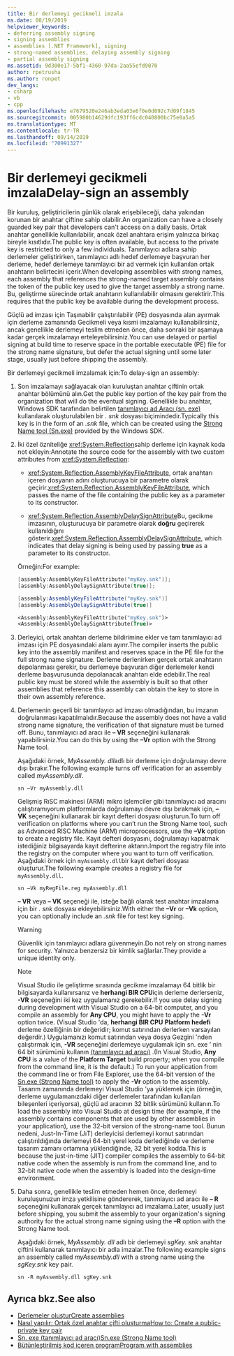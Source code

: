 ```yaml
---
title: Bir derlemeyi gecikmeli imzala
ms.date: 08/19/2019
helpviewer_keywords:
- deferring assembly signing
- signing assemblies
- assemblies [.NET Framework], signing
- strong-named assemblies, delaying assembly signing
- partial assembly signing
ms.assetid: 9d300e17-5bf1-4360-97da-2aa55efd9070
author: rpetrusha
ms.author: ronpet
dev_langs:
- csharp
- vb
- cpp
ms.openlocfilehash: e7679520e246ab3eda03e6f0e0d092c7d09f1845
ms.sourcegitcommit: 005980b14629dfc193ff6cdc040800bc75e0a5a5
ms.translationtype: MT
ms.contentlocale: tr-TR
ms.lasthandoff: 09/14/2019
ms.locfileid: "70991327"
---
```

# <a name="delay-sign-an-assembly"></a><span data-ttu-id="4a5ae-102">Bir derlemeyi gecikmeli imzala</span><span class="sxs-lookup"><span data-stu-id="4a5ae-102">Delay-sign an assembly</span></span>

<span data-ttu-id="4a5ae-103">Bir kuruluş, geliştiricilerin günlük olarak erişebileceği, daha yakından korunan bir anahtar çiftine sahip olabilir.</span><span class="sxs-lookup"><span data-stu-id="4a5ae-103">An organization can have a closely guarded key pair that developers can't access on a daily basis.</span></span> <span data-ttu-id="4a5ae-104">Ortak anahtar genellikle kullanılabilir, ancak özel anahtara erişim yalnızca birkaç bireyle kısıtlıdır.</span><span class="sxs-lookup"><span data-stu-id="4a5ae-104">The public key is often available, but access to the private key is restricted to only a few individuals.</span></span> <span data-ttu-id="4a5ae-105">Tanımlayıcı adlara sahip derlemeler geliştirirken, tanımlayıcı adlı hedef derlemeye başvuran her derleme, hedef derlemeye tanımlayıcı bir ad vermek için kullanılan ortak anahtarın belirtecini içerir.</span><span class="sxs-lookup"><span data-stu-id="4a5ae-105">When developing assemblies with strong names, each assembly that references the strong-named target assembly contains the token of the public key used to give the target assembly a strong name.</span></span> <span data-ttu-id="4a5ae-106">Bu, geliştirme sürecinde ortak anahtarın kullanılabilir olmasını gerektirir.</span><span class="sxs-lookup"><span data-stu-id="4a5ae-106">This requires that the public key be available during the development process.</span></span>

<span data-ttu-id="4a5ae-107">Güçlü ad imzası için Taşınabilir çalıştırılabilir (PE) dosyasında alan ayırmak için derleme zamanında Gecikmeli veya kısmi imzalamayı kullanabilirsiniz, ancak genellikle derlemeyi teslim etmeden önce, daha sonraki bir aşamaya kadar gerçek imzalamayı erteleyebilirsiniz.</span><span class="sxs-lookup"><span data-stu-id="4a5ae-107">You can use delayed or partial signing at build time to reserve space in the portable executable (PE) file for the strong name signature, but defer the actual signing until some later stage, usually just before shipping the assembly.</span></span>

<span data-ttu-id="4a5ae-108">Bir derlemeyi gecikmeli imzalamak için:</span><span class="sxs-lookup"><span data-stu-id="4a5ae-108">To delay-sign an assembly:</span></span>

1. <span data-ttu-id="4a5ae-109">Son imzalamayı sağlayacak olan kuruluştan anahtar çiftinin ortak anahtar bölümünü alın.</span><span class="sxs-lookup"><span data-stu-id="4a5ae-109">Get the public key portion of the key pair from the organization that will do the eventual signing.</span></span> <span data-ttu-id="4a5ae-110">Genellikle bu anahtar, Windows SDK tarafından belirtilen [tanımlayıcı ad Aracı (sn. exe)](../../framework/tools/sn-exe-strong-name-tool.md) kullanılarak oluşturulabilen bir *. snk* dosyası biçimindedir.</span><span class="sxs-lookup"><span data-stu-id="4a5ae-110">Typically this key is in the form of an *.snk* file, which can be created using the [Strong Name tool (Sn.exe)](../../framework/tools/sn-exe-strong-name-tool.md) provided by the Windows SDK.</span></span>

2. <span data-ttu-id="4a5ae-111">İki özel özniteliğe <xref:System.Reflection>sahip derleme için kaynak koda not ekleyin:</span><span class="sxs-lookup"><span data-stu-id="4a5ae-111">Annotate the source code for the assembly with two custom attributes from <xref:System.Reflection>:</span></span>

   - <span data-ttu-id="4a5ae-112"><xref:System.Reflection.AssemblyKeyFileAttribute>, ortak anahtarı içeren dosyanın adını oluşturucuya bir parametre olarak geçirir.</span><span class="sxs-lookup"><span data-stu-id="4a5ae-112"><xref:System.Reflection.AssemblyKeyFileAttribute>, which passes the name of the file containing the public key as a parameter to its constructor.</span></span>

   - <span data-ttu-id="4a5ae-113"><xref:System.Reflection.AssemblyDelaySignAttribute>Bu, gecikme imzasının, oluşturucuya bir parametre olarak **doğru** geçirerek kullanıldığını gösterir.</span><span class="sxs-lookup"><span data-stu-id="4a5ae-113"><xref:System.Reflection.AssemblyDelaySignAttribute>, which indicates that delay signing is being used by passing **true** as a parameter to its constructor.</span></span>

   <span data-ttu-id="4a5ae-114">Örneğin:</span><span class="sxs-lookup"><span data-stu-id="4a5ae-114">For example:</span></span>

   ```cpp
   [assembly:AssemblyKeyFileAttribute("myKey.snk")];
   [assembly:AssemblyDelaySignAttribute(true)];
   ```

   ```csharp
   [assembly:AssemblyKeyFileAttribute("myKey.snk")]
   [assembly:AssemblyDelaySignAttribute(true)]
   ```

   ```vb
   <Assembly:AssemblyKeyFileAttribute("myKey.snk")>
   <Assembly:AssemblyDelaySignAttribute(True)>
   ```

3. <span data-ttu-id="4a5ae-115">Derleyici, ortak anahtarı derleme bildirimine ekler ve tam tanımlayıcı ad imzası için PE dosyasındaki alanı ayırır.</span><span class="sxs-lookup"><span data-stu-id="4a5ae-115">The compiler inserts the public key into the assembly manifest and reserves space in the PE file for the full strong name signature.</span></span> <span data-ttu-id="4a5ae-116">Derleme derlenirken gerçek ortak anahtarın depolanması gerekir, bu derlemeye başvuran diğer derlemeler kendi derleme başvurusunda depolanacak anahtarı elde edebilir.</span><span class="sxs-lookup"><span data-stu-id="4a5ae-116">The real public key must be stored while the assembly is built so that other assemblies that reference this assembly can obtain the key to store in their own assembly reference.</span></span>

4. <span data-ttu-id="4a5ae-117">Derlemenin geçerli bir tanımlayıcı ad imzası olmadığından, bu imzanın doğrulanması kapatılmalıdır.</span><span class="sxs-lookup"><span data-stu-id="4a5ae-117">Because the assembly does not have a valid strong name signature, the verification of that signature must be turned off.</span></span> <span data-ttu-id="4a5ae-118">Bunu, tanımlayıcı ad aracı ile **– VR** seçeneğini kullanarak yapabilirsiniz.</span><span class="sxs-lookup"><span data-stu-id="4a5ae-118">You can do this by using the **–Vr** option with the Strong Name tool.</span></span>

     <span data-ttu-id="4a5ae-119">Aşağıdaki örnek, *MyAssembly. dll*adlı bir derleme için doğrulamayı devre dışı bırakır.</span><span class="sxs-lookup"><span data-stu-id="4a5ae-119">The following example turns off verification for an assembly called *myAssembly.dll*.</span></span>

   ```console
   sn –Vr myAssembly.dll
   ```

   <span data-ttu-id="4a5ae-120">Gelişmiş RıSC makinesi (ARM) mikro işlemciler gibi tanımlayıcı ad aracını çalıştıramıyorum platformlarda doğrulamayı devre dışı bırakmak için, **– VK** seçeneğini kullanarak bir kayıt defteri dosyası oluşturun.</span><span class="sxs-lookup"><span data-stu-id="4a5ae-120">To turn off verification on platforms where you can’t run the Strong Name tool, such as Advanced RISC Machine (ARM) microprocessors, use the **–Vk** option to create a registry file.</span></span> <span data-ttu-id="4a5ae-121">Kayıt defteri dosyasını, doğrulamayı kapatmak istediğiniz bilgisayarda kayıt defterine aktarın.</span><span class="sxs-lookup"><span data-stu-id="4a5ae-121">Import the registry file into the registry on the computer where you want to turn off verification.</span></span> <span data-ttu-id="4a5ae-122">Aşağıdaki örnek için `myAssembly.dll`bir kayıt defteri dosyası oluşturur.</span><span class="sxs-lookup"><span data-stu-id="4a5ae-122">The following example creates a registry file for `myAssembly.dll`.</span></span>

   ```console
   sn –Vk myRegFile.reg myAssembly.dll
   ```

   <span data-ttu-id="4a5ae-123">**– VR** veya **– VK** seçeneği ile, isteğe bağlı olarak test anahtar imzalama için bir *. snk* dosyası ekleyebilirsiniz.</span><span class="sxs-lookup"><span data-stu-id="4a5ae-123">With either the **–Vr** or **–Vk** option, you can optionally include an *.snk* file for test key signing.</span></span>

   > [!WARNING]
   > <span data-ttu-id="4a5ae-124">Güvenlik için tanımlayıcı adlara güvenmeyin.</span><span class="sxs-lookup"><span data-stu-id="4a5ae-124">Do not rely on strong names for security.</span></span> <span data-ttu-id="4a5ae-125">Yalnızca benzersiz bir kimlik sağlarlar.</span><span class="sxs-lookup"><span data-stu-id="4a5ae-125">They provide a unique identity only.</span></span>

   > [!NOTE]
   > <span data-ttu-id="4a5ae-126">Visual Studio ile geliştirme sırasında gecikme imzalamayı 64 bitlik bir bilgisayarda kullanırsanız ve **herhangi BIR CPU**için derleme derlerseniz, **-VR** seçeneğini iki kez uygulamanız gerekebilir.</span><span class="sxs-lookup"><span data-stu-id="4a5ae-126">If you use delay signing during development with Visual Studio on a 64-bit computer, and you compile an assembly for **Any CPU**, you might have to apply the **-Vr** option twice.</span></span> <span data-ttu-id="4a5ae-127">(Visual Studio 'da, **herhangi BIR CPU** **Platform hedefi** derleme özelliğinin bir değeridir; komut satırından derlerken varsayılan değerdir.) Uygulamanızı komut satırından veya dosya Gezgini 'nden çalıştırmak için, **-VR** seçeneğini derlemeye uygulamak için sn. exe ' nin 64 bit sürümünü kullanın [(tanımlayıcı ad aracı)](../../framework/tools/sn-exe-strong-name-tool.md) .</span><span class="sxs-lookup"><span data-stu-id="4a5ae-127">(In Visual Studio, **Any CPU** is a value of the **Platform Target** build property; when you compile from the command line, it is the default.) To run your application from the command line or from File Explorer, use the 64-bit version of the [Sn.exe (Strong Name tool)](../../framework/tools/sn-exe-strong-name-tool.md) to apply the **-Vr** option to the assembly.</span></span> <span data-ttu-id="4a5ae-128">Tasarım zamanında derlemeyi Visual Studio 'ya yüklemek için (örneğin, derleme uygulamanızdaki diğer derlemeler tarafından kullanılan bileşenleri içeriyorsa), güçlü ad aracının 32 bitlik sürümünü kullanın.</span><span class="sxs-lookup"><span data-stu-id="4a5ae-128">To load the assembly into Visual Studio at design time (for example, if the assembly contains components that are used by other assemblies in your application), use the 32-bit version of the strong-name tool.</span></span> <span data-ttu-id="4a5ae-129">Bunun nedeni, Just-In-Time (JıT) derleyicisi derlemeyi komut satırından çalıştırıldığında derlemeyi 64-bit yerel koda derlediğinde ve derleme tasarım zamanı ortamına yüklendiğinde, 32 bit yerel kodda.</span><span class="sxs-lookup"><span data-stu-id="4a5ae-129">This is because the just-in-time (JIT) compiler compiles the assembly to 64-bit native code when the assembly is run from the command line, and to 32-bit native code when the assembly is loaded into the design-time environment.</span></span>

5. <span data-ttu-id="4a5ae-130">Daha sonra, genellikle teslim etmeden hemen önce, derlemeyi kuruluşunuzun imza yetkilisine göndererek, tanımlayıcı ad aracı ile **– R** seçeneğini kullanarak gerçek tanımlayıcı ad imzalama.</span><span class="sxs-lookup"><span data-stu-id="4a5ae-130">Later, usually just before shipping, you submit the assembly to your organization's signing authority for the actual strong name signing using the **–R** option with the Strong Name tool.</span></span>

   <span data-ttu-id="4a5ae-131">Aşağıdaki örnek, *MyAssembly. dll* adlı bir derlemeyi *sgKey. snk* anahtar çiftini kullanarak tanımlayıcı bir adla imzalar.</span><span class="sxs-lookup"><span data-stu-id="4a5ae-131">The following example signs an assembly called *myAssembly.dll* with a strong name using the *sgKey.snk* key pair.</span></span>

   ```console
   sn -R myAssembly.dll sgKey.snk
   ```

## <a name="see-also"></a><span data-ttu-id="4a5ae-132">Ayrıca bkz.</span><span class="sxs-lookup"><span data-stu-id="4a5ae-132">See also</span></span>

- [<span data-ttu-id="4a5ae-133">Derlemeler oluştur</span><span class="sxs-lookup"><span data-stu-id="4a5ae-133">Create assemblies</span></span>](create.md)
- [<span data-ttu-id="4a5ae-134">Nasıl yapılır: Ortak özel anahtar çifti oluşturma</span><span class="sxs-lookup"><span data-stu-id="4a5ae-134">How to: Create a public-private key pair</span></span>](create-public-private-key-pair.md)
- [<span data-ttu-id="4a5ae-135">Sn. exe (tanımlayıcı ad aracı)</span><span class="sxs-lookup"><span data-stu-id="4a5ae-135">Sn.exe (Strong Name tool)</span></span>](../../framework/tools/sn-exe-strong-name-tool.md)
- [<span data-ttu-id="4a5ae-136">Bütünleştirilmiş kod içeren program</span><span class="sxs-lookup"><span data-stu-id="4a5ae-136">Program with assemblies</span></span>](program.md)
